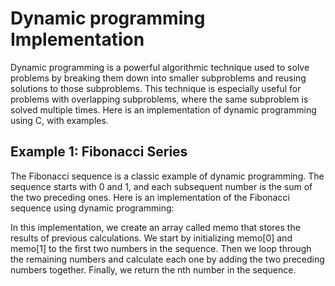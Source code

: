 # Dynamic programming Implementation

Dynamic programming is a powerful algorithmic technique used to solve problems by breaking them down into smaller subproblems and reusing solutions to those subproblems. This technique is especially useful for problems with overlapping subproblems, where the same subproblem is solved multiple times. Here is an implementation of dynamic programming using C, with examples.

## Example 1: Fibonacci Series
The Fibonacci sequence is a classic example of dynamic programming. The sequence starts with 0 and 1, and each subsequent number is the sum of the two preceding ones. Here is an implementation of the Fibonacci sequence using dynamic programming:



In this implementation, we create an array called memo that stores the results of previous calculations. We start by initializing memo[0] and memo[1] to the first two numbers in the sequence. Then we loop through the remaining numbers and calculate each one by adding the two preceding numbers together. Finally, we return the nth number in the sequence.